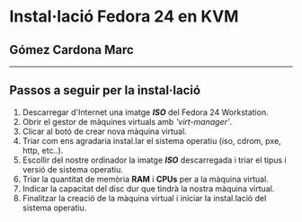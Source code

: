 #   Instal·lació Fedora 24 en KVM
## Gómez Cardona Marc
-------------------------
## **Passos a seguir per la instal·lació**  
1. Descarregar d'Internet una imatge ***ISO*** del Fedora 24 Workstation.
2. Obrir el gestor de màquines virtuals amb *'virt-manager'*.
3. Clicar al botó de crear nova màquina virtual.
4. Triar com ens agradaria instal.lar el sistema operatiu (iso, cdrom, pxe, http, etc..).
5. Escollir del nostre ordinador la imatge ***ISO*** descarregada i triar el tipus i versió de sistema operatiu.
6. Triar la quantitat de memòria **RAM** i **CPUs** per a la màquina virtual.
7. Indicar la capacitat del disc dur que tindrà la nostra màquina virtual.
8. Finalitzar la creació de la màquina virtual i iniciar la instal.lació del sistema operatiu.
